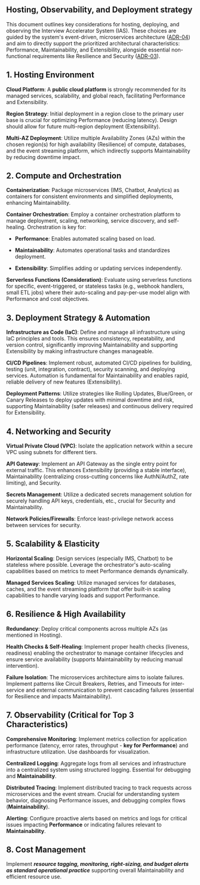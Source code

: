## Hosting, Observability, and Deployment strategy

This document outlines key considerations for hosting, deploying, and observing the Interview Accelerator System (IAS). These choices are guided by the system's event-driven, microservices architecture ([ADR-04](/ADR/ADR-04-Adopting%20a%20Three-System%20Architecture%20with%20EDA%20and%20Microservices.md)) and aim to directly support the prioritized architectural characteristics: Performance, Maintainability, and Extensibility, alongside essential non-functional requirements like Resilience and Security ([ADR-03](/ADR/ADR-03-Selecting%20Core%20Architectural%20Characteristics.md)).

## 1. Hosting Environment

**Cloud Platform**: A **public cloud platform** is strongly recommended for its managed services, scalability, and global reach, facilitating Performance and Extensibility.

**Region Strategy**: Initial deployment in a region close to the primary user base is crucial for optimizing Performance (reducing latency). Design should allow for future multi-region deployment (Extensibility).

**Multi-AZ Deployment**: Utilize multiple Availability Zones (AZs) within the chosen region(s) for high availability (Resilience) of compute, databases, and the event streaming platform, which indirectly supports Maintainability by reducing downtime impact.

## 2. Compute and Orchestration

**Containerization**: Package microservices (IMS, Chatbot, Analytics) as containers for consistent environments and simplified deployments, enhancing Maintainability.

**Container Orchestration**: Employ a container orchestration platform to manage deployment, scaling, networking, service discovery, and self-healing. Orchestration is key for:

- **Performance**: Enables automated scaling based on load.

- **Maintainability**: Automates operational tasks and standardizes deployment.

- **Extensibility**: Simplifies adding or updating services independently.

**Serverless Functions (Consideration)**: Evaluate using serverless functions for specific, event-triggered, or stateless tasks (e.g., webhook handlers, small ETL jobs) where their auto-scaling and pay-per-use model align with Performance and cost objectives.

## 3. Deployment Strategy & Automation

**Infrastructure as Code (IaC)**: Define and manage all infrastructure using IaC principles and tools. This ensures consistency, repeatability, and version control, significantly improving Maintainability and supporting Extensibility by making infrastructure changes manageable.

**CI/CD Pipelines**: Implement robust, automated CI/CD pipelines for building, testing (unit, integration, contract), security scanning, and deploying services. Automation is fundamental for Maintainability and enables rapid, reliable delivery of new features (Extensibility).

**Deployment Patterns**: Utilize strategies like Rolling Updates, Blue/Green, or Canary Releases to deploy updates with minimal downtime and risk, supporting Maintainability (safer releases) and continuous delivery required for Extensibility.

## 4. Networking and Security

**Virtual Private Cloud (VPC)**: Isolate the application network within a secure VPC using subnets for different tiers.

**API Gateway**: Implement an API Gateway as the single entry point for external traffic. This enhances Extensibility (providing a stable interface), Maintainability (centralizing cross-cutting concerns like AuthN/AuthZ, rate limiting), and Security.

**Secrets Management**: Utilize a dedicated secrets management solution for securely handling API keys, credentials, etc., crucial for Security and Maintainability.

**Network Policies/Firewalls**: Enforce least-privilege network access between services for security.

## 5. Scalability & Elasticity

**Horizontal Scaling**: Design services (especially IMS, Chatbot) to be stateless where possible. Leverage the orchestrator's auto-scaling capabilities based on metrics to meet Performance demands dynamically.

**Managed Services Scaling**: Utilize managed services for databases, caches, and the event streaming platform that offer built-in scaling capabilities to handle varying loads and support Performance.

## 6. Resilience & High Availability

**Redundancy**: Deploy critical components across multiple AZs (as mentioned in Hosting).

**Health Checks & Self-Healing**: Implement proper health checks (liveness, readiness) enabling the orchestrator to manage container lifecycles and ensure service availability (supports Maintainability by reducing manual intervention).

**Failure Isolation**: The microservices architecture aims to isolate failures. Implement patterns like Circuit Breakers, Retries, and Timeouts for inter-service and external communication to prevent cascading failures (essential for Resilience and impacts Maintainability).

## 7. Observability (Critical for Top 3 Characteristics)

**Comprehensive Monitoring**: Implement metrics collection for application performance (latency, error rates, throughput - **key for Performance**) and infrastructure utilization. Use dashboards for visualization.

**Centralized Logging**: Aggregate logs from all services and infrastructure into a centralized system using structured logging. Essential for debugging and **Maintainability**.

**Distributed Tracing**: Implement distributed tracing to track requests across microservices and the event stream. Crucial for understanding system behavior, diagnosing Performance issues, and debugging complex flows (**Maintainability**).

**Alerting**: Configure proactive alerts based on metrics and logs for critical issues impacting **Performance** or indicating failures relevant to **Maintainability**.

## 8. Cost Management

Implement **_resource tagging, monitoring, right-sizing, and budget alerts as standard operational practice_** supporting overall Maintainability and efficient resource use.
